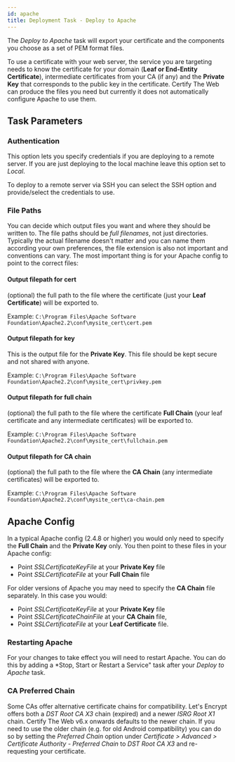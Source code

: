 ```yaml
---
id: apache
title: Deployment Task - Deploy to Apache
---
```


The *Deploy to Apache* task will export your certificate and the components you choose as a set of PEM format files.

To use a certificate with your web server, the service you are targeting needs to know the certificate for your domain (**Leaf or End-Entity Certificate**), intermediate certificates from your CA (if any) and the **Private Key** that corresponds to the public key in the certificate. Certify The Web can produce the files you need but currently it does not automatically configure Apache to use them.

## Task Parameters
### Authentication
This option lets you specify credentials if you are deploying to a remote server. If you are just deploying to the local machine leave this option set to *Local*. 

To deploy to a remote server via SSH you can select the SSH option and provide/select the credentials to use.

### File Paths
You can decide which output files you want and where they should be written to. The file paths should be *full filenames*, not just directories. Typically the actual filename doesn't matter and you can name them according your own preferences, the file extension is also not important and conventions can vary. The most important thing is for your Apache config to point to the correct files:

#### Output filepath for cert
(optional) the full path to the file where the certificate (just your **Leaf Certificate**) will be exported to. 

Example: `C:\Program Files\Apache Software Foundation\Apache2.2\conf\mysite_cert\cert.pem`

#### Output filepath for key
This is the output file for the **Private Key**. This file should be kept secure and not shared with anyone.

Example: `C:\Program Files\Apache Software Foundation\Apache2.2\conf\mysite_cert\privkey.pem`

#### Output filepath for full chain
(optional) the full path to the file where the certificate **Full Chain** (your leaf certificate and any intermediate certificates) will be exported to.

Example: `C:\Program Files\Apache Software Foundation\Apache2.2\conf\mysite_cert\fullchain.pem`

#### Output filepath for CA chain
(optional) the full path to the file where the **CA Chain** (any intermediate certificates) will be exported to.

Example: `C:\Program Files\Apache Software Foundation\Apache2.2\conf\mysite_cert\ca-chain.pem`

## Apache Config
In a typical Apache config (2.4.8 or higher) you would only need to specify the **Full Chain** and the **Private Key** only. You then point to these files in your Apache config:
- Point *SSLCertificateKeyFile* at your **Private Key** file
- Point *SSLCertificateFile* at your **Full Chain** file

For older versions of Apache you may need to specify the **CA Chain** file separately. In this case you would:
- Point *SSLCertificateKeyFile* at your **Private Key** file
- Point *SSLCertificateChainFile* at your **CA Chain** file, 
- Point *SSLCertificateFile* at your **Leaf Certificate** file.

### Restarting Apache
For your changes to take effect you will need to restart Apache. You can do this by adding a *Stop, Start or Restart a Service" task after your *Deploy to Apache* task.

### CA Preferred Chain
Some CAs offer alternative certificate chains for compatibility. Let's Encrypt offers both a *DST Root CA X3* chain (expired) and a newer *ISRG Root X1* chain. Certify The Web v6.x onwards defaults to the newer chain. If you need to use the older chain (e.g. for old Android compatibility) you can do so by setting the *Preferred Chain* option under *Certificate > Advanced > Certificate Authority - Preferred Chain* to *DST Root CA X3* and re-requesting your certificate.
